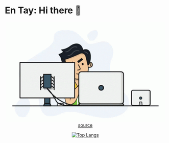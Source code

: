# En Tay: Hi there 👋

<p align=center>
    <img src="images/programmer.gif"/><br>
    <a href="https://tenor.com/view/programmer-gif-19019116">source</a>
</p>

<p align=center><a target="_blank" rel="noopener noreferrer nofollow" href="https://camo.githubusercontent.com/af0ac1a2f658459d7d43f5ae2512c294e24c7eab99f7f1d7083ece701f9a2a0f/68747470733a2f2f6769746875622d726561646d652d73746174732e76657263656c2e6170702f6170692f746f702d6c616e67732f3f757365726e616d653d70756a616e676761313233266c61796f75743d636f6d70616374">
    <img src="https://camo.githubusercontent.com/af0ac1a2f658459d7d43f5ae2512c294e24c7eab99f7f1d7083ece701f9a2a0f/68747470733a2f2f6769746875622d726561646d652d73746174732e76657263656c2e6170702f6170692f746f702d6c616e67732f3f757365726e616d653d70756a616e676761313233266c61796f75743d636f6d70616374" alt="Top Langs" data-canonical-src="https://github-readme-stats.vercel.app/api/top-langs/?username=pujangga123&amp;layout=compact" style="max-width: 100%;"></a>
</p>
